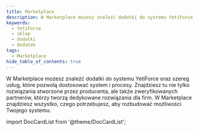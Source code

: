 ```yaml
---
title: Marketplace
description: W Marketplace możesz znaleźć dodatki do systemu YetiForce oraz szereg usług, które pozwolą dostosować system i procesy.
keywords:
  - YetiForce
  - sklep
  - dodatki
  - dodatek
tags:
  - Marketplace
hide_table_of_contents: true
---
```


W Marketplace możesz znaleźć dodatki do systemu YetiForce oraz szereg usług, które pozwolą dostosować system i procesy. Znajdziesz tu nie tylko rozwiązania stworzone przez producenta, ale także zweryfikowanych partnerów, którzy tworzą dedykowane rozwiązania dla firm. W Marketplace znajdziesz wszystko, czego potrzebujesz, aby rozbudować możliwości Twojego systemu.

import DocCardList from '@theme/DocCardList';

<DocCardList />
